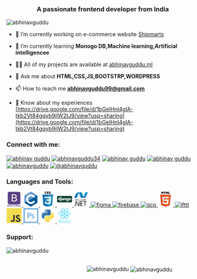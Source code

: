 <h3 align="center">A passionate frontend developer from India</h3>

<p align="left"> <img src="https://komarev.com/ghpvc/?username=abhinavguddu&label=Profile%20views&color=0e75b6&style=flat" alt="abhinavguddu" /> </p>

- 🔭 I’m currently working on e-commerce website [Shipmarts](shipmarts.in)

- 🌱 I’m currently learning **Monogo DB,Machine learning,Artificial intelligencee**

- 👨‍💻 All of my projects are available at [abhinavguddu.ml](abhinavguddu.ml)

- 💬 Ask me about **HTML,CSS,JS,BOOTSTRP,WORDPRESS**

- 📫 How to reach me **abhinavguddu99@gmail.com**

- 📄 Know about my experiences [https://drive.google.com/file/d/1bGelHnI4glA-tkb2Vt84gqyb9jIW2tJ9/view?usp=sharing](https://drive.google.com/file/d/1bGelHnI4glA-tkb2Vt84gqyb9jIW2tJ9/view?usp=sharing)

<h3 align="left">Connect with me:</h3>
<p align="left">
<a href="https://fb.com/abhinav guddu" target="blank"><img align="center" src="https://raw.githubusercontent.com/rahuldkjain/github-profile-readme-generator/master/src/images/icons/Social/facebook.svg" alt="abhinav guddu" height="30" width="40" /></a>
<a href="https://instagram.com/abhinavguddu34" target="blank"><img align="center" src="https://raw.githubusercontent.com/rahuldkjain/github-profile-readme-generator/master/src/images/icons/Social/instagram.svg" alt="abhinavguddu34" height="30" width="40" /></a>
<a href="https://www.youtube.com/c/abhinav guddu" target="blank"><img align="center" src="https://raw.githubusercontent.com/rahuldkjain/github-profile-readme-generator/master/src/images/icons/Social/youtube.svg" alt="abhinav guddu" height="30" width="40" /></a>
<a href="https://www.hackerrank.com/abhinav guddu" target="blank"><img align="center" src="https://raw.githubusercontent.com/rahuldkjain/github-profile-readme-generator/master/src/images/icons/Social/hackerrank.svg" alt="abhinav guddu" height="30" width="40" /></a>
<a href="https://www.leetcode.com/abhinavguddu" target="blank"><img align="center" src="https://raw.githubusercontent.com/rahuldkjain/github-profile-readme-generator/master/src/images/icons/Social/leet-code.svg" alt="abhinavguddu" height="30" width="40" /></a>
<a href="https://www.hackerearth.com/@abhinavguddu" target="blank"><img align="center" src="https://raw.githubusercontent.com/rahuldkjain/github-profile-readme-generator/master/src/images/icons/Social/hackerearth.svg" alt="@abhinavguddu" height="30" width="40" /></a>
</p>

<h3 align="left">Languages and Tools:</h3>
<p align="left"> <a href="https://getbootstrap.com" target="_blank" rel="noreferrer"> <img src="https://raw.githubusercontent.com/devicons/devicon/master/icons/bootstrap/bootstrap-plain-wordmark.svg" alt="bootstrap" width="40" height="40"/> </a> <a href="https://www.cprogramming.com/" target="_blank" rel="noreferrer"> <img src="https://raw.githubusercontent.com/devicons/devicon/master/icons/c/c-original.svg" alt="c" width="40" height="40"/> </a> <a href="https://www.w3schools.com/css/" target="_blank" rel="noreferrer"> <img src="https://raw.githubusercontent.com/devicons/devicon/master/icons/css3/css3-original-wordmark.svg" alt="css3" width="40" height="40"/> </a> <a href="https://www.djangoproject.com/" target="_blank" rel="noreferrer"> <img src="https://raw.githubusercontent.com/devicons/devicon/master/icons/django/django-original.svg" alt="django" width="40" height="40"/> </a> <a href="https://dotnet.microsoft.com/" target="_blank" rel="noreferrer"> <img src="https://raw.githubusercontent.com/devicons/devicon/master/icons/dot-net/dot-net-original-wordmark.svg" alt="dotnet" width="40" height="40"/> </a> <a href="https://www.figma.com/" target="_blank" rel="noreferrer"> <img src="https://www.vectorlogo.zone/logos/figma/figma-icon.svg" alt="figma" width="40" height="40"/> </a> <a href="https://firebase.google.com/" target="_blank" rel="noreferrer"> <img src="https://www.vectorlogo.zone/logos/firebase/firebase-icon.svg" alt="firebase" width="40" height="40"/> </a> <a href="https://cloud.google.com" target="_blank" rel="noreferrer"> <img src="https://www.vectorlogo.zone/logos/google_cloud/google_cloud-icon.svg" alt="gcp" width="40" height="40"/> </a> <a href="https://www.w3.org/html/" target="_blank" rel="noreferrer"> <img src="https://raw.githubusercontent.com/devicons/devicon/master/icons/html5/html5-original-wordmark.svg" alt="html5" width="40" height="40"/> </a> <a href="https://ifttt.com/" target="_blank" rel="noreferrer"> <img src="https://www.vectorlogo.zone/logos/ifttt/ifttt-ar21.svg" alt="ifttt" width="40" height="40"/> </a> <a href="https://developer.mozilla.org/en-US/docs/Web/JavaScript" target="_blank" rel="noreferrer"> <img src="https://raw.githubusercontent.com/devicons/devicon/master/icons/javascript/javascript-original.svg" alt="javascript" width="40" height="40"/> </a> <a href="https://www.photoshop.com/en" target="_blank" rel="noreferrer"> <img src="https://raw.githubusercontent.com/devicons/devicon/master/icons/photoshop/photoshop-line.svg" alt="photoshop" width="40" height="40"/> </a> <a href="https://www.python.org" target="_blank" rel="noreferrer"> <img src="https://raw.githubusercontent.com/devicons/devicon/master/icons/python/python-original.svg" alt="python" width="40" height="40"/> </a> <a href="https://reactjs.org/" target="_blank" rel="noreferrer"> <img src="https://raw.githubusercontent.com/devicons/devicon/master/icons/react/react-original-wordmark.svg" alt="react" width="40" height="40"/> </a> </p>

<h3 align="left">Support:</h3>
<p><a href="https://www.buymeacoffee.com/abhinavguddu"> <img align="left" src="https://cdn.buymeacoffee.com/buttons/v2/default-yellow.png" height="50" width="210" alt="abhinavguddu" /></a></p><br><br>

<p><img align="left" src="https://github-readme-stats.vercel.app/api/top-langs?username=abhinavguddu&show_icons=true&locale=en&layout=compact" alt="abhinavguddu" /></p>

<p>&nbsp;<img align="center" src="https://github-readme-stats.vercel.app/api?username=abhinavguddu&show_icons=true&locale=en" alt="abhinavguddu" /></p>
